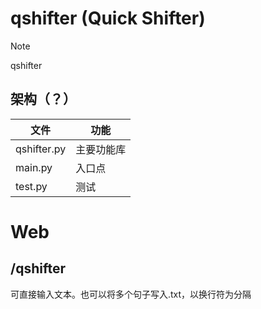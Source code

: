 # qshifter (Quick Shifter)

> [!NOTE]
>
> qshifter

## 架构（？）

| 文件        | 功能       |
| ----------- | ---------- |
| qshifter.py | 主要功能库 |
| main.py     | 入口点     |
| test.py     | 测试       |

# Web
## /qshifter
可直接输入文本。也可以将多个句子写入.txt，以换行符为分隔
